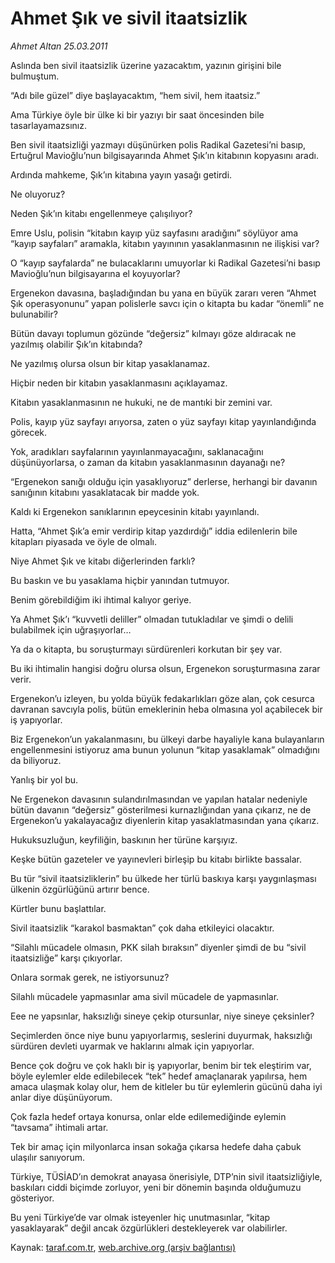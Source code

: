 # Ahmet Şık ve sivil itaatsizlik

*Ahmet Altan 25.03.2011*

<div class="yazi"><p>Aslında ben sivil itaatsizlik üzerine yazacaktım, yazının girişini bile bulmuştum.</p>
<p>“Adı bile güzel” diye başlayacaktım, “hem sivil, hem itaatsiz.”</p>
<p>Ama Türkiye öyle bir ülke ki bir yazıyı bir saat öncesinden bile tasarlayamazsınız.</p>
<p>Ben sivil itaatsizliği yazmayı düşünürken polis Radikal Gazetesi’ni basıp, Ertuğrul Mavioğlu’nun bilgisayarında Ahmet Şık’ın kitabının kopyasını aradı.</p>
<p>Ardında mahkeme, Şık’ın kitabına yayın yasağı getirdi.</p>
<p>Ne oluyoruz?</p>
<p>Neden Şık’ın kitabı engellenmeye çalışılıyor?</p>
<p>Emre Uslu, polisin “kitabın kayıp yüz sayfasını aradığını” söylüyor ama “kayıp sayfaları” aramakla, kitabın yayınının yasaklanmasının ne ilişkisi var?</p>
<p>O “kayıp sayfalarda” ne bulacaklarını umuyorlar ki Radikal Gazetesi’ni basıp Mavioğlu’nun bilgisayarına el koyuyorlar?</p>
<p>Ergenekon davasına, başladığından bu yana en büyük zararı veren “Ahmet Şık operasyonunu” yapan polislerle savcı için o kitapta bu kadar “önemli” ne bulunabilir?</p>
<p>Bütün davayı toplumun gözünde “değersiz” kılmayı göze aldıracak ne yazılmış olabilir Şık’ın kitabında?</p>
<p>Ne yazılmış olursa olsun bir kitap yasaklanamaz.</p>
<p>Hiçbir neden bir kitabın yasaklanmasını açıklayamaz.</p>
<p>Kitabın yasaklanmasının ne hukuki, ne de mantıki bir zemini var.</p>
<p>Polis, kayıp yüz sayfayı arıyorsa, zaten o yüz sayfayı kitap yayınlandığında görecek.</p>
<p>Yok, aradıkları sayfalarının yayınlanmayacağını, saklanacağını düşünüyorlarsa, o zaman da kitabın yasaklanmasının dayanağı ne?</p>
<p>“Ergenekon sanığı olduğu için yasaklıyoruz” derlerse, herhangi bir davanın sanığının kitabını yasaklatacak bir madde yok.</p>
<p>Kaldı ki Ergenekon sanıklarının epeycesinin kitabı yayınlandı.</p>
<p>Hatta, “Ahmet Şık’a emir verdirip kitap yazdırdığı” iddia edilenlerin bile kitapları piyasada ve öyle de olmalı.</p>
<p>Niye Ahmet Şık ve kitabı diğerlerinden farklı?</p>
<p>Bu baskın ve bu yasaklama hiçbir yanından tutmuyor.</p>
<p>Benim görebildiğim iki ihtimal kalıyor geriye.</p>
<p>Ya Ahmet Şık’ı “kuvvetli deliller” olmadan tutukladılar ve şimdi o delili bulabilmek için uğraşıyorlar…</p>
<p>Ya da o kitapta, bu soruşturmayı sürdürenleri korkutan bir şey var.</p>
<p>Bu iki ihtimalin hangisi doğru olursa olsun, Ergenekon soruşturmasına zarar verir.</p>
<p>Ergenekon’u izleyen, bu yolda büyük fedakarlıkları göze alan, çok cesurca davranan savcıyla polis, bütün emeklerinin heba olmasına yol açabilecek bir iş yapıyorlar.</p>
<p>Biz Ergenekon’un yakalanmasını, bu ülkeyi darbe hayaliyle kana bulayanların engellenmesini istiyoruz ama bunun yolunun “kitap yasaklamak” olmadığını da biliyoruz.</p>
<p>Yanlış bir yol bu.</p>
<p>Ne Ergenekon davasının sulandırılmasından ve yapılan hatalar nedeniyle bütün davanın “değersiz” gösterilmesi kurnazlığından yana çıkarız, ne de Ergenekon’u yakalayacağız diyenlerin kitap yasaklatmasından yana çıkarız.</p>
<p>Hukuksuzluğun, keyfiliğin, baskının her türüne karşıyız.</p>
<p>Keşke bütün gazeteler ve yayınevleri birleşip bu kitabı birlikte bassalar.</p>
<p>Bu tür “sivil itaatsizliklerin” bu ülkede her türlü baskıya karşı yaygınlaşması ülkenin özgürlüğünü artırır bence.</p>
<p>Kürtler bunu başlattılar.</p>
<p>Sivil itaatsizlik “karakol basmaktan” çok daha etkileyici olacaktır.</p>
<p>“Silahlı mücadele olmasın, PKK silah bıraksın” diyenler şimdi de bu “sivil itaatsizliğe” karşı çıkıyorlar.</p>
<p>Onlara sormak gerek, ne istiyorsunuz?</p>
<p>Silahlı mücadele yapmasınlar ama sivil mücadele de yapmasınlar.</p>
<p>Eee ne yapsınlar, haksızlığı sineye çekip otursunlar, niye sineye çeksinler?</p>
<p>Seçimlerden önce niye bunu yapıyorlarmış, seslerini duyurmak, haksızlığı sürdüren devleti uyarmak ve haklarını almak için yapıyorlar.</p>
<p>Bence çok doğru ve çok haklı bir iş yapıyorlar, benim bir tek eleştirim var, böyle eylemler elde edilebilecek “tek” hedef amaçlanarak yapılırsa, hem amaca ulaşmak kolay olur, hem de kitleler bu tür eylemlerin gücünü daha iyi anlar diye düşünüyorum.</p>
<p>Çok fazla hedef ortaya konursa, onlar elde edilemediğinde eylemin “tavsama” ihtimali artar.</p>
<p>Tek bir amaç için milyonlarca insan sokağa çıkarsa hedefe daha çabuk ulaşılır sanıyorum.</p>
<p>Türkiye, TÜSİAD’ın demokrat anayasa önerisiyle, DTP’nin sivil itaatsizliğiyle, baskıları ciddi biçimde zorluyor, yeni bir dönemin başında olduğumuzu gösteriyor.</p>
<p>Bu yeni Türkiye’de var olmak isteyenler hiç unutmasınlar, “kitap yasaklayarak” değil ancak özgürlükleri destekleyerek var olabilirler.</p>
</div>

Kaynak: [taraf.com.tr](http://www.taraf.com.tr:80/ahmet-altan/makale-ahmet-sik-ve-sivil-itaatsizlik.htm), [web.archive.org (arşiv bağlantısı)](http://web.archive.org/web/20131230102404/http://www.taraf.com.tr:80/ahmet-altan/makale-ahmet-sik-ve-sivil-itaatsizlik.htm)
